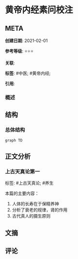 # 黄帝内经素问校注

## META

**创建日期**: 2021-02-01

**参考等级**: ⭐⭐⭐

**关联**: 

**标签**: #中医; #黄帝内经; 

**引用**: 

### 概述


## 结构

### 总体结构

```mermaid
graph TD

```

## 正文分析

### 上古天真论第一

标签: #上古天真论; #养生

本篇的主要内容：

1. 人体的长寿在于保精养神
2. 分析了衰老的规律，肾的作用
3. 古代真人的摄生原则



## 文摘

## 评论
